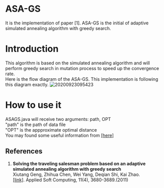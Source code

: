 # ASA-GS
It is the implementation of paper [1]. ASA-GS is the initial of adaptive simulated annealing algorithm with greedy search.

# Introduction
This algorithm is based on the simulated annealing algorithm and will perform greedy search in mutation process to speed up the convergence rate.  
Here is the flow diagram of the ASA-GS. This implementation is following this diagram exactly.
![20200923095423](https://user-images.githubusercontent.com/7517810/94022155-cb809980-fd82-11ea-8bce-591983259047.png)

# How to use it
ASAGS.java will receive two arguments: path, OPT  
"path" is the path of data file  
"OPT" is the appproximate optimal distance  
You may found some useful information from [[here]](http://www.math.uwaterloo.ca/tsp/world/countries.html)  

## References
1.  **Solving the traveling salesman problem based on an adaptive simulated annealing algorithm with greedy search**<br />
    Xiutang Geng, Zhihua Chen, Wei Yang, Deqian Shi, Kai Zhao. <br />
    [[link]](https://www.sciencedirect.com/science/article/abs/pii/S1568494611000573). Applied Soft Computing, 11(4), 3680-3689.(2011)
